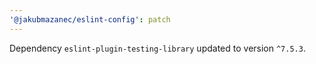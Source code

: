 ```yaml
---
'@jakubmazanec/eslint-config': patch
---
```

Dependency `eslint-plugin-testing-library` updated to version `^7.5.3`.
